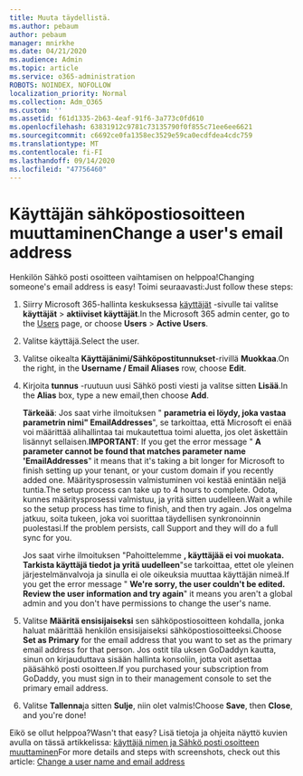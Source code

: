 ```yaml
---
title: Muuta täydellistä.
ms.author: pebaum
author: pebaum
manager: mnirkhe
ms.date: 04/21/2020
ms.audience: Admin
ms.topic: article
ms.service: o365-administration
ROBOTS: NOINDEX, NOFOLLOW
localization_priority: Normal
ms.collection: Adm_O365
ms.custom: ''
ms.assetid: f61d1335-2b63-4eaf-91f6-3a773c0fd610
ms.openlocfilehash: 63831912c9781c73135790f0f855c71ee6ee6621
ms.sourcegitcommit: c6692ce0fa1358ec3529e59ca0ecdfdea4cdc759
ms.translationtype: MT
ms.contentlocale: fi-FI
ms.lasthandoff: 09/14/2020
ms.locfileid: "47756460"
---
```

# <a name="change-a-users-email-address"></a><span data-ttu-id="2ab93-102">Käyttäjän sähköpostiosoitteen muuttaminen</span><span class="sxs-lookup"><span data-stu-id="2ab93-102">Change a user's email address</span></span>

<span data-ttu-id="2ab93-103">Henkilön Sähkö posti osoitteen vaihtamisen on helppoa!</span><span class="sxs-lookup"><span data-stu-id="2ab93-103">Changing someone's email address is easy!</span></span> <span data-ttu-id="2ab93-104">Toimi seuraavasti:</span><span class="sxs-lookup"><span data-stu-id="2ab93-104">Just follow these steps:</span></span>
  
1. <span data-ttu-id="2ab93-105">Siirry Microsoft 365-hallinta keskuksessa [käyttäjät](https://go.microsoft.com/fwlink/p/?linkid=834822) -sivulle tai valitse **käyttäjät** \> **aktiiviset käyttäjät**.</span><span class="sxs-lookup"><span data-stu-id="2ab93-105">In the Microsoft 365 admin center, go to the [Users](https://go.microsoft.com/fwlink/p/?linkid=834822) page, or choose **Users** \> **Active Users**.</span></span>
    
2. <span data-ttu-id="2ab93-106">Valitse käyttäjä.</span><span class="sxs-lookup"><span data-stu-id="2ab93-106">Select the user.</span></span>
    
3. <span data-ttu-id="2ab93-107">Valitse oikealta **Käyttäjänimi/Sähköpostitunnukset**-rivillä **Muokkaa**.</span><span class="sxs-lookup"><span data-stu-id="2ab93-107">On the right, in the **Username / Email Aliases** row, choose **Edit**.</span></span>
    
4. <span data-ttu-id="2ab93-108">Kirjoita **tunnus** -ruutuun uusi Sähkö posti viesti ja valitse sitten **Lisää**.</span><span class="sxs-lookup"><span data-stu-id="2ab93-108">In the **Alias** box, type a new email,then choose **Add**.</span></span>
    
    <span data-ttu-id="2ab93-109">**Tärkeää**: Jos saat virhe ilmoituksen " **parametria ei löydy, joka vastaa parametrin nimi" EmailAddresses**", se tarkoittaa, että Microsoft ei enää voi määrittää alihallintaa tai mukautettua toimi aluetta, jos olet äskettäin lisännyt sellaisen.</span><span class="sxs-lookup"><span data-stu-id="2ab93-109">**IMPORTANT**: If you get the error message " **A parameter cannot be found that matches parameter name 'EmailAddresses**" it means that it's taking a bit longer for Microsoft to finish setting up your tenant, or your custom domain if you recently added one.</span></span> <span data-ttu-id="2ab93-110">Määritysprosessin valmistuminen voi kestää enintään neljä tuntia.</span><span class="sxs-lookup"><span data-stu-id="2ab93-110">The setup process can take up to 4 hours to complete.</span></span> <span data-ttu-id="2ab93-111">Odota, kunnes määritysprosessi valmistuu, ja yritä sitten uudelleen.</span><span class="sxs-lookup"><span data-stu-id="2ab93-111">Wait a while so the setup process has time to finish, and then try again.</span></span> <span data-ttu-id="2ab93-112">Jos ongelma jatkuu, soita tukeen, joka voi suorittaa täydellisen synkronoinnin puolestasi.</span><span class="sxs-lookup"><span data-stu-id="2ab93-112">If the problem persists, call Support and they will do a full sync for you.</span></span>
    
    <span data-ttu-id="2ab93-113">Jos saat virhe ilmoituksen "Pahoittelemme **, käyttäjää ei voi muokata. Tarkista käyttäjä tiedot ja yritä uudelleen**"se tarkoittaa, ettet ole yleinen järjestelmänvalvoja ja sinulla ei ole oikeuksia muuttaa käyttäjän nimeä.</span><span class="sxs-lookup"><span data-stu-id="2ab93-113">If you get the error message " **We're sorry, the user couldn't be edited. Review the user information and try again**" it means you aren't a global admin and you don't have permissions to change the user's name.</span></span>
    
5. <span data-ttu-id="2ab93-114">Valitse **Määritä ensisijaiseksi** sen sähköpostiosoitteen kohdalla, jonka haluat määrittää henkilön ensisijaiseksi sähköpostiosoitteeksi.</span><span class="sxs-lookup"><span data-stu-id="2ab93-114">Choose **Set as Primary** for the email address that you want to set as the primary email address for that person.</span></span> <span data-ttu-id="2ab93-115">Jos ostit tila uksen GoDaddyn kautta, sinun on kirjauduttava sisään hallinta konsoliin, jotta voit asettaa pääsähkö posti osoitteen.</span><span class="sxs-lookup"><span data-stu-id="2ab93-115">If you purchased your subscription from GoDaddy, you must sign in to their management console to set the primary email address.</span></span> 
    
6. <span data-ttu-id="2ab93-116">Valitse **Tallenna**ja sitten **Sulje**, niin olet valmis!</span><span class="sxs-lookup"><span data-stu-id="2ab93-116">Choose **Save**, then **Close**, and you're done!</span></span>
    
<span data-ttu-id="2ab93-117">Eikö se ollut helppoa?</span><span class="sxs-lookup"><span data-stu-id="2ab93-117">Wasn't that easy?</span></span> <span data-ttu-id="2ab93-118">Lisä tietoja ja ohjeita näyttö kuvien avulla on tässä artikkelissa: [käyttäjä nimen ja Sähkö posti osoitteen muuttaminen](https://docs.microsoft.com/microsoft-365/admin/add-users/change-a-user-name-and-email-address)</span><span class="sxs-lookup"><span data-stu-id="2ab93-118">For more details and steps with screenshots, check out this article: [Change a user name and email address](https://docs.microsoft.com/microsoft-365/admin/add-users/change-a-user-name-and-email-address)</span></span>
  

